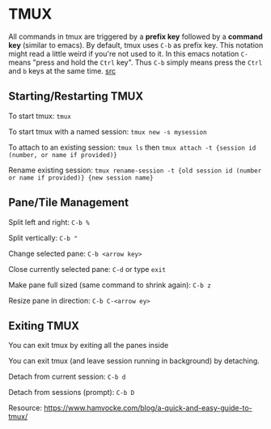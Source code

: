 # TMUX

All commands in tmux are triggered by a **prefix key** followed by a **command key** (similar to emacs). By default, tmux uses `C-b` as prefix key. This notation might read a little weird if you're not used to it. In this emacs notation `C-` means "press and hold the `Ctrl` key". Thus `C-b` simply means press the `Ctrl` and `b` keys at the same time. [src](https://www.hamvocke.com/blog/a-quick-and-easy-guide-to-tmux/)

## Starting/Restarting TMUX

To start tmux: `tmux`

To start tmux with a named session: `tmux new -s mysession`

To attach to an existing session: `tmux ls` then `tmux attach -t {session id (number, or name if provided)}`

Rename existing session: `tmux rename-session -t {old session id (number or name if provided)} {new session name}`

## Pane/Tile Management

Split left and right: `C-b %`

Split vertically: `C-b "`

Change selected pane: `C-b <arrow key>`

Close currently selected pane: `C-d` or type `exit`

Make pane full sized (same command to shrink again): `C-b z`

Resize pane in direction: `C-b C-<arrow ey>`

## Exiting TMUX

You can exit tmux by exiting all the panes inside

You can exit tmux (and leave session running in background) by detaching.

Detach from current session: `C-b d`

Detach from sessions (prompt): `C-b D`

Resource: https://www.hamvocke.com/blog/a-quick-and-easy-guide-to-tmux/
